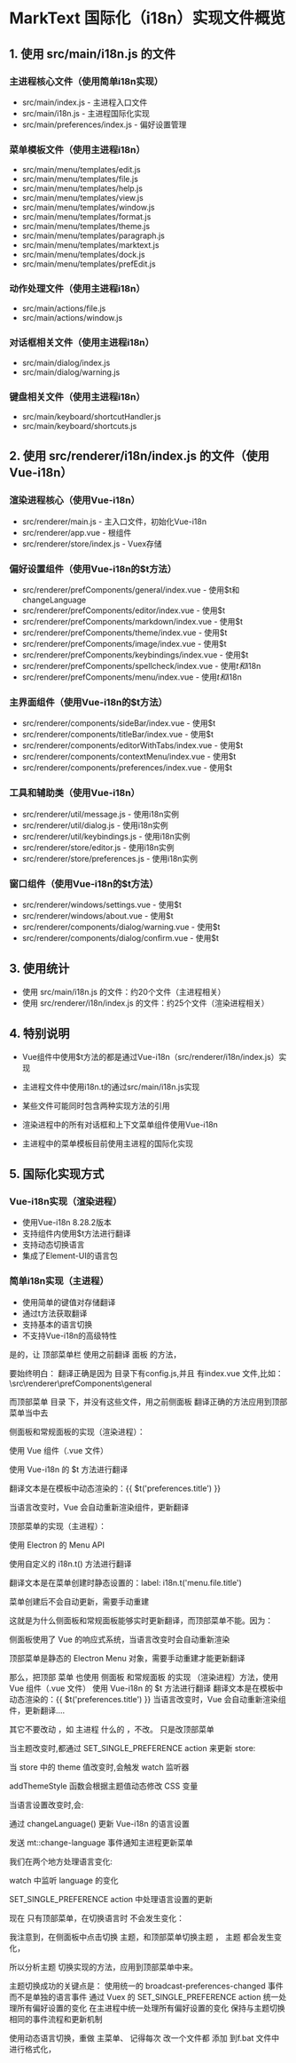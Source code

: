 # MarkText 国际化（i18n）实现文件概览

## 1. 使用 src/main/i18n.js 的文件

### 主进程核心文件（使用简单i18n实现）
- src/main/index.js - 主进程入口文件
- src/main/i18n.js - 主进程国际化实现
- src/main/preferences/index.js - 偏好设置管理

### 菜单模板文件（使用主进程i18n）
- src/main/menu/templates/edit.js
- src/main/menu/templates/file.js
- src/main/menu/templates/help.js
- src/main/menu/templates/view.js
- src/main/menu/templates/window.js
- src/main/menu/templates/format.js
- src/main/menu/templates/theme.js
- src/main/menu/templates/paragraph.js
- src/main/menu/templates/marktext.js
- src/main/menu/templates/dock.js
- src/main/menu/templates/prefEdit.js

### 动作处理文件（使用主进程i18n）
- src/main/actions/file.js
- src/main/actions/window.js

### 对话框相关文件（使用主进程i18n）
- src/main/dialog/index.js
- src/main/dialog/warning.js

### 键盘相关文件（使用主进程i18n）
- src/main/keyboard/shortcutHandler.js
- src/main/keyboard/shortcuts.js

## 2. 使用 src/renderer/i18n/index.js 的文件（使用Vue-i18n）

### 渲染进程核心（使用Vue-i18n）
- src/renderer/main.js - 主入口文件，初始化Vue-i18n
- src/renderer/app.vue - 根组件
- src/renderer/store/index.js - Vuex存储

### 偏好设置组件（使用Vue-i18n的$t方法）
- src/renderer/prefComponents/general/index.vue - 使用$t和changeLanguage
- src/renderer/prefComponents/editor/index.vue - 使用$t
- src/renderer/prefComponents/markdown/index.vue - 使用$t
- src/renderer/prefComponents/theme/index.vue - 使用$t
- src/renderer/prefComponents/image/index.vue - 使用$t
- src/renderer/prefComponents/keybindings/index.vue - 使用$t
- src/renderer/prefComponents/spellcheck/index.vue - 使用$t和$i18n
- src/renderer/prefComponents/menu/index.vue - 使用$t和$i18n

### 主界面组件（使用Vue-i18n的$t方法）
- src/renderer/components/sideBar/index.vue - 使用$t
- src/renderer/components/titleBar/index.vue - 使用$t
- src/renderer/components/editorWithTabs/index.vue - 使用$t
- src/renderer/components/contextMenu/index.vue - 使用$t
- src/renderer/components/preferences/index.vue - 使用$t

### 工具和辅助类（使用Vue-i18n）
- src/renderer/util/message.js - 使用i18n实例
- src/renderer/util/dialog.js - 使用i18n实例
- src/renderer/util/keybindings.js - 使用i18n实例
- src/renderer/store/editor.js - 使用i18n实例
- src/renderer/store/preferences.js - 使用i18n实例

### 窗口组件（使用Vue-i18n的$t方法）
- src/renderer/windows/settings.vue - 使用$t
- src/renderer/windows/about.vue - 使用$t
- src/renderer/components/dialog/warning.vue - 使用$t
- src/renderer/components/dialog/confirm.vue - 使用$t

## 3. 使用统计
- 使用 src/main/i18n.js 的文件：约20个文件（主进程相关）
- 使用 src/renderer/i18n/index.js 的文件：约25个文件（渲染进程相关）

## 4. 特别说明

- Vue组件中使用$t方法的都是通过Vue-i18n（src/renderer/i18n/index.js）实现

- 主进程文件中使用i18n.t的通过src/main/i18n.js实现

- 某些文件可能同时包含两种实现方法的引用

- 渲染进程中的所有对话框和上下文菜单组件使用Vue-i18n

- 主进程中的菜单模板目前使用主进程的国际化实现

  

## 5. 国际化实现方式

### Vue-i18n实现（渲染进程）
- 使用Vue-i18n 8.28.2版本
- 支持组件内使用$t方法进行翻译
- 支持动态切换语言
- 集成了Element-UI的语言包

### 简单i18n实现（主进程）
- 使用简单的键值对存储翻译
- 通过t方法获取翻译
- 支持基本的语言切换
- 不支持Vue-i18n的高级特性

是的，让 顶部菜单栏 使用之前翻译 面板 的方法，

要始终明白： 翻译正确是因为 目录下有config.js,并且 有index.vue 文件,比如：\src\renderer\prefComponents\general

而顶部菜单 目录 下，并没有这些文件，用之前侧面板 翻译正确的方法应用到顶部菜单当中去



侧面板和常规面板的实现（渲染进程）：

使用 Vue 组件（.vue 文件）

使用 Vue-i18n 的 $t 方法进行翻译

翻译文本是在模板中动态渲染的：{{ $t('preferences.title') }}

当语言改变时，Vue 会自动重新渲染组件，更新翻译

顶部菜单的实现（主进程）：

使用 Electron 的 Menu API

使用自定义的 i18n.t() 方法进行翻译

翻译文本是在菜单创建时静态设置的：label: i18n.t('menu.file.title')

菜单创建后不会自动更新，需要手动重建

这就是为什么侧面板和常规面板能够实时更新翻译，而顶部菜单不能。因为：

侧面板使用了 Vue 的响应式系统，当语言改变时会自动重新渲染

顶部菜单是静态的 Electron Menu 对象，需要手动重建才能更新翻译



那么，把顶部 菜单 也使用 侧面板 和常规面板 的实现 （渲染进程）方法，使用 Vue 组件（.vue 文件）
使用 Vue-i18n 的 $t 方法进行翻译
翻译文本是在模板中动态渲染的：{{ $t('preferences.title') }}
当语言改变时，Vue 会自动重新渲染组件，更新翻译....

其它不要改动 ，如 主进程 什么的 ，不改。 只是改顶部菜单



当主题改变时,都通过 SET_SINGLE_PREFERENCE action 来更新 store:

当 store 中的 theme 值改变时,会触发 watch 监听器

addThemeStyle 函数会根据主题值动态修改 CSS 变量

当语言设置改变时,会:

通过 changeLanguage() 更新 Vue-i18n 的语言设置

发送 mt::change-language 事件通知主进程更新菜单

我们在两个地方处理语言变化:

watch 中监听 language 的变化

SET_SINGLE_PREFERENCE action 中处理语言设置的更新

现在 只有顶部菜单，在切换语言时 不会发生变化：

我注意到，在侧面板中点击切换 主题，和顶部菜单切换主题 ，
主题 都会发生变化，

所以分析主题 切换实现的方法，应用到顶部菜单中来。

主题切换成功的关键点是：
使用统一的 broadcast-preferences-changed 事件而不是单独的语言事件
通过 Vuex 的 SET_SINGLE_PREFERENCE action 统一处理所有偏好设置的变化
在主进程中统一处理所有偏好设置的变化
保持与主题切换相同的事件流程和更新机制


使用动态语言切换，重做 主菜单、
记得每次 改一个文件都 添加 到f.bat 文件中 进行格式化，
